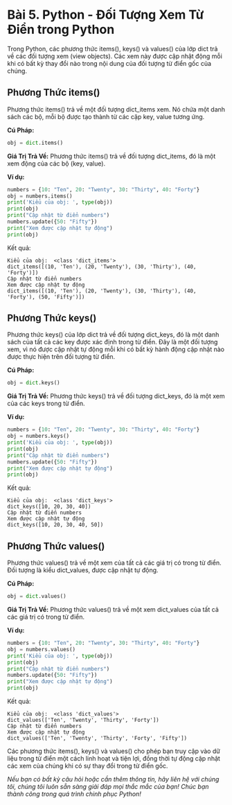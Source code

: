 # Bài 5. Python - Đối Tượng Xem Từ Điển trong Python

Trong Python, các phương thức items(), keys() và values() của lớp dict trả về các đối tượng xem (view objects). Các xem này được cập nhật động mỗi khi có bất kỳ thay đổi nào trong nội dung của đối tượng từ điển gốc của chúng.

## Phương Thức items()

Phương thức items() trả về một đối tượng dict_items xem. Nó chứa một danh sách các bộ, mỗi bộ được tạo thành từ các cặp key, value tương ứng.

**Cú Pháp:**
```python
obj = dict.items()
```

**Giá Trị Trả Về:**
Phương thức items() trả về đối tượng dict_items, đó là một xem động của các bộ (key, value).

**Ví dụ:**
```python
numbers = {10: "Ten", 20: "Twenty", 30: "Thirty", 40: "Forty"}
obj = numbers.items()
print('Kiểu của obj: ', type(obj))
print(obj)
print("Cập nhật từ điển numbers")
numbers.update({50: "Fifty"})
print("Xem được cập nhật tự động")
print(obj)
```

Kết quả:
```
Kiểu của obj:  <class 'dict_items'>
dict_items([(10, 'Ten'), (20, 'Twenty'), (30, 'Thirty'), (40, 'Forty')])
Cập nhật từ điển numbers
Xem được cập nhật tự động
dict_items([(10, 'Ten'), (20, 'Twenty'), (30, 'Thirty'), (40, 'Forty'), (50, 'Fifty')])
```

## Phương Thức keys()

Phương thức keys() của lớp dict trả về đối tượng dict_keys, đó là một danh sách của tất cả các key được xác định trong từ điển. Đây là một đối tượng xem, vì nó được cập nhật tự động mỗi khi có bất kỳ hành động cập nhật nào được thực hiện trên đối tượng từ điển.

**Cú Pháp:**
```python
obj = dict.keys()
```

**Giá Trị Trả Về:**
Phương thức keys() trả về đối tượng dict_keys, đó là một xem của các keys trong từ điển.

**Ví dụ:**
```python
numbers = {10: "Ten", 20: "Twenty", 30: "Thirty", 40: "Forty"}
obj = numbers.keys()
print('Kiểu của obj: ', type(obj))
print(obj)
print("Cập nhật từ điển numbers")
numbers.update({50: "Fifty"})
print("Xem được cập nhật tự động")
print(obj)
```

Kết quả:
```
Kiểu của obj:  <class 'dict_keys'>
dict_keys([10, 20, 30, 40])
Cập nhật từ điển numbers
Xem được cập nhật tự động
dict_keys([10, 20, 30, 40, 50])
```

## Phương Thức values()

Phương thức values() trả về một xem của tất cả các giá trị có trong từ điển. Đối tượng là kiểu dict_values, được cập nhật tự động.

**Cú Pháp:**
```python
obj = dict.values()
```

**Giá Trị Trả Về:**
Phương thức values() trả về một xem dict_values của tất cả các giá trị có trong từ điển.

**Ví dụ:**
```python
numbers = {10: "Ten", 20: "Twenty", 30: "Thirty", 40: "Forty"}
obj = numbers.values()
print('Kiểu của obj: ', type(obj))
print(obj)
print("Cập nhật từ điển numbers")
numbers.update({50: "Fifty"})
print("Xem được cập nhật tự động")
print(obj)
```

Kết quả:
```
Kiểu của obj:  <class 'dict_values'>
dict_values(['Ten', 'Twenty', 'Thirty', 'Forty'])
Cập nhật từ điển numbers
Xem được cập nhật tự động
dict_values(['Ten', 'Twenty', 'Thirty', 'Forty', 'Fifty'])
```

Các phương thức items(), keys() và values() cho phép bạn truy cập vào dữ liệu trong từ điển một cách linh hoạt và tiện lợi, đồng thời tự động cập nhật các xem của chúng khi có sự thay đổi trong từ điển gốc.

*Nếu bạn có bất kỳ câu hỏi hoặc cần thêm thông tin, hãy liên hệ với chúng tôi, chúng tôi luôn sẵn sàng giải đáp mọi thắc mắc của bạn! Chúc bạn thành công trong quá trình chinh phục Python!*